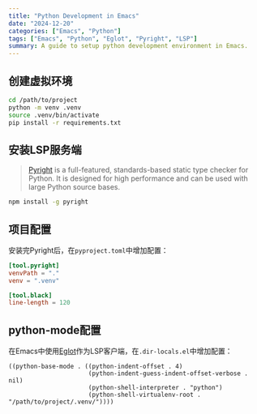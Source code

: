```yaml
---
title: "Python Development in Emacs"
date: "2024-12-20"
categories: ["Emacs", "Python"]
tags: ["Emacs", "Python", "Eglot", "Pyright", "LSP"]
summary: A guide to setup python development environment in Emacs.
---
```


## 创建虚拟环境

```bash
cd /path/to/project
python -m venv .venv
source .venv/bin/activate
pip install -r requirements.txt
```

## 安装LSP服务端

> [Pyright](https://github.com/microsoft/pyright) is a full-featured, standards-based static type checker for Python. It is designed for high performance and can be used with large Python source bases.

```bash
npm install -g pyright
```

## 项目配置

安装完Pyright后，在`pyproject.toml`中增加配置：

```toml
[tool.pyright]
venvPath = "."
venv = ".venv"

[tool.black]
line-length = 120
```

## python-mode配置

在Emacs中使用[Eglot](https://www.gnu.org/software/emacs/manual/html_node/eglot/)作为LSP客户端，在`.dir-locals.el`中增加配置：

```elisp
((python-base-mode . ((python-indent-offset . 4)
                      (python-indent-guess-indent-offset-verbose . nil)
                      (python-shell-interpreter . "python")
                      (python-shell-virtualenv-root . "/path/to/project/.venv/"))))
```


